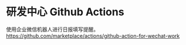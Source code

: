 # 研发中心 Github Actions

使用企业微信机器人进行日报填写提醒。
https://github.com/marketplace/actions/github-action-for-wechat-work


